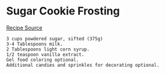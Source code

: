 # **Sugar Cookie Frosting**
[Recipe Source](https://sugarspunrun.com/easy-sugar-cookie-recipe/)

    3 cups powdered sugar, sifted (375g)
    3-4 Tablespoons milk.
    2 Tablespoons light corn syrup.
    1/2 teaspoon vanilla extract.
    Gel food coloring optional.
    Additional candies and sprinkles for decorating optional.
   

